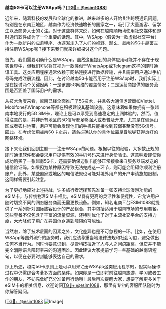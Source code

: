 **越南5G卡可以注册WSApp吗？[[TG💪+ @esim1088](https://t.me/s/esim1088)]**

近年来，随着科技的发展和全球化的推进，越来越多的人开始关注跨境通讯问题。特别是在东南亚地区，越南作为经济快速增长的国家之一，吸引了大量游客、留学生以及商务人士的关注。对于这些群体来说，如何在越南顺畅地使用社交媒体和即时通讯软件成为了一个重要的话题。其中，WSApp（假设为一款虚拟社交平台）作为一款新兴的应用程序，也逐渐走入了人们的视野。那么，越南的5G卡是否支持注册WSApp呢？接下来我们就来详细探讨这个问题。

首先，我们需要明确什么是WSApp。虽然这里提到的具体应用可能并不存在于现实世界中，但我们可以将其视为一款类似于WhatsApp或Telegram这样的即时通讯工具。这类应用程序通常依赖于网络连接进行数据传输，并且需要用户通过手机号码完成注册流程。因此，在讨论越南5G卡能否用于注册WSApp时，我们实际上是在探讨两个关键因素：一是该国5G网络的覆盖情况；二是运营商提供的服务范围是否涵盖了国际用户的需求。

从技术角度来看，越南已经全面推广了5G技术，并且各大通信运营商如Viettel、Mobifone和Vinaphone等都在积极建设其基础设施。这意味着如果你拥有一张越南本地发行的5G SIM卡，理论上是可以享受到高速稳定的上网体验的。然而，值得注意的是，并非所有地区的5G信号都足够强大或者普及开来。尤其是在偏远山区或者农村地带，用户可能会发现他们的手机只能接收到较弱甚至没有5G信号。因此，在考虑使用越南5G卡之前，请务必确认你的具体位置是否能够获得良好的网络环境。

接下来让我们回到主题——注册WSApp的问题。根据以往的经验，大多数正规的即时通讯软件都会要求用户提供有效的手机号码来进行身份验证。这意味着即使你成功购买了一张越南5G卡，还需要确保这张卡能够正常接收来自服务器端发送的短信验证码。如果因为某种原因导致无法完成这一环节，则可能会阻碍你顺利注册账户。此外，某些国家或地区的电信法规也可能对境外用户的开户申请施加限制，这同样需要引起注意。

为了更好地应对上述挑战，许多旅行者选择预先准备一张支持全球漫游功能的eSIM卡。与传统物理SIM卡相比，eSIM具有更高的灵活性和便捷性，它允许用户随时切换不同的网络服务商而无需更换设备。例如，知名电商平台ESIM1088就提供了一系列针对国际旅客设计的产品组合，其中包括适用于越南市场的专用套餐。这些套餐不仅包含了丰富的流量资源，还特别优化了对于主流社交平台的支持力度，大大降低了用户在异国他乡遇到障碍的可能性。

当然啦，除了技术层面的因素之外，文化差异也是不可忽视的一环。比如，在使用WSApp等国外流行的服务时，我们应该尊重当地法律法规和社会习俗，避免做出任何不当行为。同时也要意识到，尽管科技拉近了人与人之间的距离，但它并不能完全消除语言障碍带来的沟通困难。因此建议大家提前学习一些基础的越南语短句，以便在必要时刻能够表达自己的需求。

综上所述，越南5G卡原则上是可以用来注册WSApp这类应用程序的，但实际操作过程中仍需综合考量多方面的条件。如果你是一位即将前往越南旅游、学习或者工作的朋友，不妨先做好充分准备再行动哦！最后再次提醒大家，想要了解更多关于eSIM卡的相关信息，欢迎访问[TG💪+ @esim1088](https://t.me/s/esim1088)，那里有专业的客服团队随时为你解答疑问。

[[TG💪+ @esim1088](https://t.me/s/esim1088) ![Image](https://i.postimg.cc/4NQfJmqS/Snipaste-2025-05-13-00-14-12.png)]